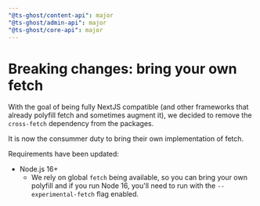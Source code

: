 ```yaml
---
"@ts-ghost/content-api": major
"@ts-ghost/admin-api": major
"@ts-ghost/core-api": major
---
```


# Breaking changes: bring your own fetch

With the goal of being fully NextJS compatible (and other frameworks that already polyfill fetch and sometimes augment it), we decided to remove the `cross-fetch` dependency from the packages.

It is now the consummer duty to bring their own implementation of fetch.

Requirements have been updated:

- Node.js 16+
  - We rely on global `fetch` being available, so you can bring your own
    polyfill and if you run Node 16, you'll need to run with the
    `--experimental-fetch` flag enabled.
